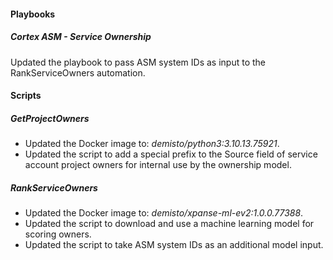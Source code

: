 #### Playbooks

##### Cortex ASM - Service Ownership

Updated the playbook to pass ASM system IDs as input to the RankServiceOwners automation.

#### Scripts

##### GetProjectOwners
- Updated the Docker image to: *demisto/python3:3.10.13.75921*.
- Updated the script to add a special prefix to the Source field of service account project owners for internal use by the ownership model.


##### RankServiceOwners
- Updated the Docker image to: *demisto/xpanse-ml-ev2:1.0.0.77388*.
- Updated the script to download and use a machine learning model for scoring owners.
- Updated the script to take ASM system IDs as an additional model input.